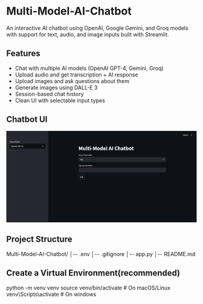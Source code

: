 # Multi-Model-AI-Chatbot
An interactive AI chatbot using OpenAI, Google Gemini, and Groq models with support for text, audio, and image inputs built with Streamlit.

## Features
- Chat with multiple AI models (OpenAI GPT-4, Gemini, Groq)
- Upload audio and get transcription + AI response
- Upload images and ask questions about them
- Generate images using DALL-E 3
- Session-based chat history
- Clean UI with selectable input types

## Chatbot UI
![Chatbot Screenshot](screenshots/chatbot_ui.png)

## Project Structure
Multi-Model-AI-Chatbot/
│-- .env 
│-- .gitignore 
│-- app.py 
│-- README.md 

## Create a Virtual Environment(recommended)
python -m venv venv
source venv/bin/activate   # On macOS/Linux
venv\Scripts\activate # On windows
